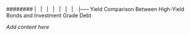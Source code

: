 ######## |   |   |   |   |   |   |   ├── Yield Comparison Between High-Yield Bonds and Investment Grade Debt

*Add content here*